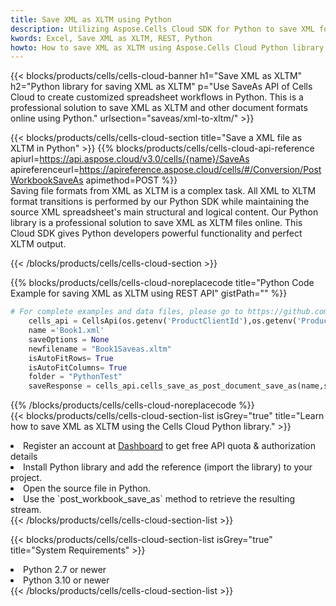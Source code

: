 ```yaml
---
title: Save XML as XLTM using Python 
description: Utilizing Aspose.Cells Cloud SDK for Python to save XML format file as XLTM format file. 
kwords: Excel, Save XML as XLTM, REST, Python
howto: How to save XML as XLTM using Aspose.Cells Cloud Python library.
---
```



{{< blocks/products/cells/cells-cloud-banner h1="Save XML as XLTM" h2="Python library for saving XML as XLTM" p="Use SaveAs API of Cells Cloud to create customized spreadsheet workflows in Python. This is a professional solution to save XML as XLTM and other document formats online using Python." urlsection="saveas/xml-to-xltm/" >}}

{{< blocks/products/cells/cells-cloud-section  title="Save a XML file as XLTM in Python" >}}
{{% blocks/products/cells/cells-cloud-api-reference  apiurl=https://api.aspose.cloud/v3.0/cells/{name}/SaveAs  apireferenceurl=https://apireference.aspose.cloud/cells/#/Conversion/PostWorkbookSaveAs  apimethod=POST %}}
<br/>
Saving file formats from XML as XLTM is a complex task. All XML to XLTM format transitions is performed by our Python SDK while maintaining the source XML spreadsheet's main structural and logical content. Our Python library is a professional solution to save XML as XLTM files online. This Cloud SDK gives Python developers powerful functionality and perfect XLTM output.

{{< /blocks/products/cells/cells-cloud-section >}}

{{% blocks/products/cells/cells-cloud-noreplacecode title="Python Code Example for saving XML as XLTM using REST API" gistPath="" %}}
  
```python
# For complete examples and data files, please go to https://github.com/aspose-cells-cloud/aspose-cells-cloud-python/
    cells_api = CellsApi(os.getenv('ProductClientId'),os.getenv('ProductClientSecret'))
    name ='Book1.xml'    
    saveOptions = None
    newfilename = "Book1Saveas.xltm"
    isAutoFitRows= True
    isAutoFitColumns= True
    folder = "PythonTest"
    saveResponse = cells_api.cells_save_as_post_document_save_as(name,save_options=saveOptions, newfilename=(folder +'/' + newfilename),folder=folder)
```
  
{{% /blocks/products/cells/cells-cloud-noreplacecode  %}}
<br/>
{{< blocks/products/cells/cells-cloud-section-list isGrey="true"  title="Learn how to save XML as XLTM using the Cells Cloud Python library." >}}
<li>Register an account at <a href="https://dashboard.aspose.cloud/">Dashboard</a> to get free API quota & authorization details</li>
<li>Install Python library and add the reference (import the library) to your project.</li>
<li>Open the source file in Python.</li>
<li>Use the `post_workbook_save_as` method to retrieve the resulting stream.</li>
{{< /blocks/products/cells/cells-cloud-section-list >}}

{{< blocks/products/cells/cells-cloud-section-list isGrey="true"  title="System Requirements" >}}
<li>Python 2.7 or newer</li>
<li>Python 3.10 or newer</li>
{{< /blocks/products/cells/cells-cloud-section-list >}}
